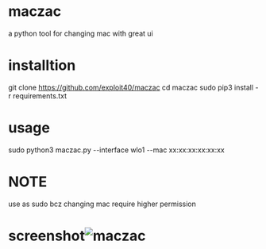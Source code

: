 # maczac
a python tool for changing mac with great ui


# installtion
git clone https://github.com/exploit40/maczac
cd maczac
sudo pip3 install -r requirements.txt

# usage
sudo python3 maczac.py --interface wlo1 --mac xx:xx:xx:xx:xx:xx

# NOTE
use as sudo bcz changing mac require higher permission

# screenshot![maczac](https://user-images.githubusercontent.com/95082820/185676728-ac13d790-0016-4e04-8d78-4007175147a6.png)



